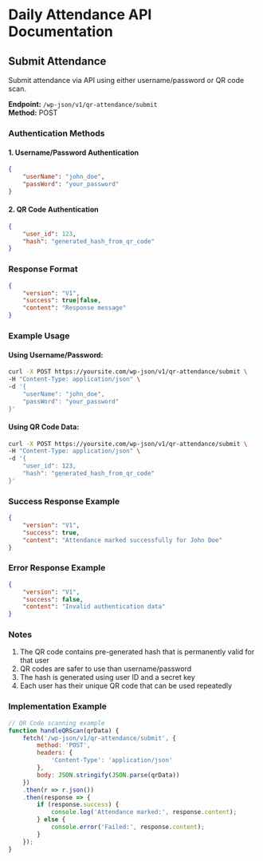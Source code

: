 # Daily Attendance API Documentation

## Submit Attendance

Submit attendance via API using either username/password or QR code scan.

**Endpoint:** `/wp-json/v1/qr-attendance/submit`  
**Method:** POST

### Authentication Methods

#### 1. Username/Password Authentication

```json
{
    "userName": "john_doe",
    "passWord": "your_password"
}
```

#### 2. QR Code Authentication

```json
{
    "user_id": 123,
    "hash": "generated_hash_from_qr_code"
}
```

### Response Format

```json
{
    "version": "V1",
    "success": true|false,
    "content": "Response message"
}
```

### Example Usage

#### Using Username/Password:
```bash
curl -X POST https://yoursite.com/wp-json/v1/qr-attendance/submit \
-H "Content-Type: application/json" \
-d '{
    "userName": "john_doe",
    "passWord": "your_password"
}'
```

#### Using QR Code Data:
```bash
curl -X POST https://yoursite.com/wp-json/v1/qr-attendance/submit \
-H "Content-Type: application/json" \
-d '{
    "user_id": 123,
    "hash": "generated_hash_from_qr_code"
}'
```

### Success Response Example

```json
{
    "version": "V1",
    "success": true,
    "content": "Attendance marked successfully for John Doe"
}
```

### Error Response Example

```json
{
    "version": "V1",
    "success": false,
    "content": "Invalid authentication data"
}
```

### Notes

1. The QR code contains pre-generated hash that is permanently valid for that user
2. QR codes are safer to use than username/password
3. The hash is generated using user ID and a secret key
4. Each user has their unique QR code that can be used repeatedly

### Implementation Example

```javascript
// QR Code scanning example
function handleQRScan(qrData) {
    fetch('/wp-json/v1/qr-attendance/submit', {
        method: 'POST',
        headers: {
            'Content-Type': 'application/json'
        },
        body: JSON.stringify(JSON.parse(qrData))
    })
    .then(r => r.json())
    .then(response => {
        if (response.success) {
            console.log('Attendance marked:', response.content);
        } else {
            console.error('Failed:', response.content);
        }
    });
}
```
